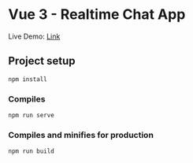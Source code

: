 # Vue 3 - Realtime Chat App

Live Demo: [Link](https://heychat-1798e.web.app)

## Project setup

```
npm install
```

### Compiles 

```
npm run serve
```

### Compiles and minifies for production

```
npm run build
```
